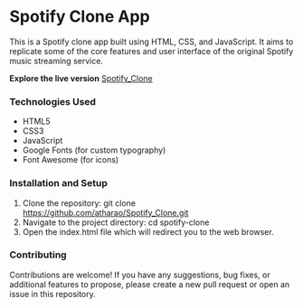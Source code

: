 # Spotify Clone App

This is a Spotify clone app built using HTML, CSS, and JavaScript. It aims to replicate some of the core features and user interface of the original Spotify music streaming service.

**Explore the live version**
[Spotify_Clone](https://atharao.github.io/Spotify_Clone/)

### Technologies Used
* HTML5
* CSS3
* JavaScript
* Google Fonts (for custom typography)
* Font Awesome (for icons)

### Installation and Setup
1. Clone the repository: git clone https://github.com/atharao/Spotify_Clone.git
2. Navigate to the project directory: cd spotify-clone
3. Open the index.html file which will redirect you to the web browser.

### Contributing
Contributions are welcome! If you have any suggestions, bug fixes, or additional features to propose, please create a new pull request or open an issue in this repository.


